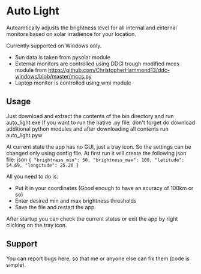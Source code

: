 # Auto Light

Autoamtically adjusts the brightness level for all internal and external monitors based on solar irradience for your location.

Currently supported on Windows only.

 - Sun data is taken from pysolar module
 - External monitors are controlled using DDCI trough modified mccs module from https://github.com/ChristopherHammond13/ddc-windows/blob/master/mccs.py
 - Laptop monitor is controlled using wmi module

## Usage

Just download and extract the contents of the bin directory and run auto_light.exe
If you want to run the native .py file, don't forget do download additional python modules and after downloading all contents run auto_light.pyw

At current state the app has no GUI, just a tray icon. So the settings can be changed only using config file.
At first run it will create the following json file:
json
``
{
    "brightness_min": 50,
    "brightness_max": 100,
    "latitude": 54.69,
    "longitude": 25.26
}
``

All you need to do is:
 - Put it in your coordinates (Good enough to have an acuracy of 100km or so) 
 - Enter desired min and max brightness thresholds
 - Save the file and restart the app.
 
After startup you can check the current status or exit the app by right clicking on the tray icon.

## Support

You can report bugs here, so that me or anyone else can fix them (code is simple).

